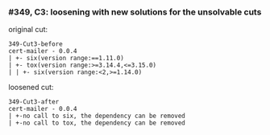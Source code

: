### #349, C3: loosening with new solutions for the unsolvable cuts
original cut:

```
349-Cut3-before
cert-mailer - 0.0.4
| +- six(version range:==1.11.0)
| +- tox(version range:>=3.14.4,<=3.15.0)
| | +- six(version range:<2,>=1.14.0)
```




loosened cut:
```
349-Cut3-after
cert-mailer - 0.0.4
| +-no call to six, the dependency can be removed
| +-no call to tox, the dependency can be removed
```


